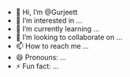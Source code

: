- 👋 Hi, I’m @Gurjeett
- 👀 I’m interested in ...
- 🌱 I’m currently learning ...
- 💞️ I’m looking to collaborate on ...
- 📫 How to reach me ...
- 😄 Pronouns: ...
- ⚡ Fun fact: ...

<!---
Gurjeett/Gurjeett is a ✨ special ✨ repository because its `README.md` (this file) appears on your GitHub profile.
You can click the Preview link to take a look at your changes.
--->
